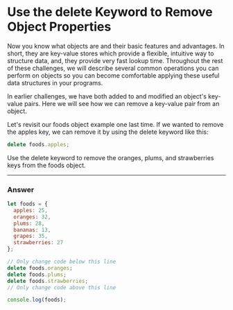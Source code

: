 # Use the delete Keyword to Remove Object Properties

Now you know what objects are and their basic features and advantages. In short, they are key-value stores which provide a flexible, intuitive way to structure data, and, they provide very fast lookup time. Throughout the rest of these challenges, we will describe several common operations you can perform on objects so you can become comfortable applying these useful data structures in your programs.

In earlier challenges, we have both added to and modified an object's key-value pairs. Here we will see how we can remove a key-value pair from an object.

Let's revisit our foods object example one last time. If we wanted to remove the apples key, we can remove it by using the delete keyword like this:

```js
delete foods.apples;
```

Use the delete keyword to remove the oranges, plums, and strawberries keys from the foods object.

***

### Answer

```js
let foods = {
  apples: 25,
  oranges: 32,
  plums: 28,
  bananas: 13,
  grapes: 35,
  strawberries: 27
};

// Only change code below this line
delete foods.oranges;
delete foods.plums;
delete foods.strawberries;
// Only change code above this line

console.log(foods);
```
